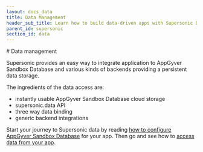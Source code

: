 ```yaml
---
layout: docs_data
title: Data Management
header_sub_title: Learn how to build data-driven apps with Supersonic Data and AngularJS.
parent_id: supersonic
section_id: data
---
```

<section class="docs-section" id="data">
# Data management

Supersonic provides an easy way to integrate application to AppGyver Sandbox Database and various kinds of backends providing a persistent data storage.

The ingredients of the data access are:

 - instantly usable AppGyver Sandbox Database cloud storage
 - supersonic.data API
 - three way data binding
 - generic backend integrations

 Start your journey to Supersonic data by reading [how to configure AppGyver Sandbox Database](/supersonic/guides/data/setting-up-appgyver-database/) for your app. Then go and see how to [access data from your app](/supersonic/guides/data/accessing-data-from-device/).

</section>